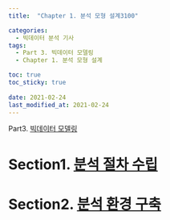 ```yaml
---
title:  "Chapter 1. 분석 모형 설계3100"

categories:
  - 빅데이터 분석 기사
tags:
  - Part 3. 빅데이터 모델링
  - Chapter 1. 분석 모형 설계

toc: true
toc_sticky: true
 
date: 2021-02-24
last_modified_at: 2021-02-24
---
```


Part3. [빅데이터 모델링]()

# Section1. [분석 절차 수립]()

# Section2. [분석 환경 구축]()

